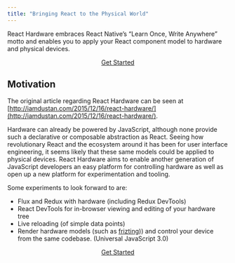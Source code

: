 ```yaml
---
title: "Bringing React to the Physical World"
---
```


React Hardware embraces React Native’s “Learn Once, Write Anywhere” motto and
enables you to apply your React component model to hardware and physical
devices.

<div style="text-align:center">
  <a href="/react-hardware/docs/" class="button button--getStarted">Get Started</a>
</div>

## Motivation

The original article regarding React Hardware can be seen at [http://iamdustan.com/2015/12/16/react-hardware/](http://iamdustan.com/2015/12/16/react-hardware/).

Hardware can already be powered by JavaScript, although none provide such a
declarative or composable abstraction as React. Seeing how revolutionary React
and the ecosystem around it has been for user interface engineering, it seems
likely that these same models could be applied to physical devices. React
Hardware aims to enable another generation of JavaScript developers an easy
platform for controlling hardware as well as open up a new platform for
experimentation and tooling.

Some experiments to look forward to are:

* Flux and Redux with hardware (including Redux DevTools)
* React DevTools for in-browser viewing and editing of your hardware tree
* Live reloading (of simple data points)
* Render hardware models (such as [frizting](http://fritzing.org/))) and control
  your device from the same codebase. (Universal JavaScript 3.0)

<div style="text-align:center">
  <a href="/react-hardware/docs/" class="button button--getStarted">Get Started</a>
</div>

